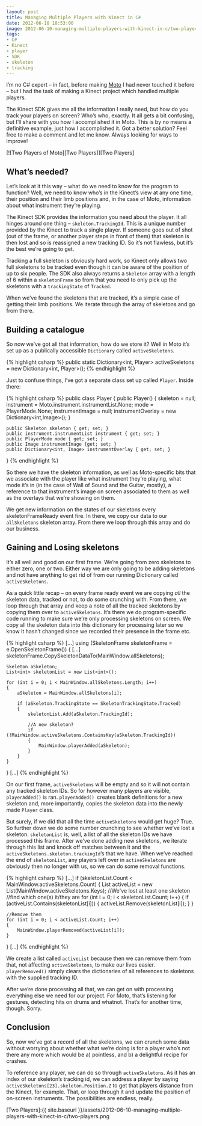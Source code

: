 ```yaml
---
layout: post
title: Managing Multiple Players with Kinect in C#
date: 2012-06-10 18:53:00
image: 2012-06-10-managing-multiple-players-with-kinect-in-c/two-players.png
tags:
- C#
- Kinect
- player
- SDK
- skeleton
- tracking
---
```

I’m no C# expert – in fact, before making [Moto][Moto] I had never touched it before – but I had the task of making a Kinect project which handled multiple players.

The Kinect SDK gives me all the information I really need, but how do you track your players on screen? Who’s who, exactly. It all gets a bit confusing, but I’ll share with you how I accomplished it in Moto. This is by no means a definitive example, just how I accomplished it. Got a better solution? Feel free to make a comment and let me know. Always looking for ways to improve!

[![Two Players of Moto][Two Players]][Two Players]

## What’s needed?

Let’s look at it this way – what do we need to know for the program to function? Well, we need to know who’s in the Kinect’s view at any one time, their position and their limb positions and, in the case of Moto, information about what instrument they’re playing.

The Kinect SDK provides the information you need about the player. It all hinges around one thing – <code>skeleton.TrackingId</code>. This is a unique number provided by the Kinect to track a single player. If someone goes out of shot (out of the frame, or another player steps in front of them) that skeleton is then lost and so is reassigned a new tracking ID. So it’s not flawless, but it’s the best we’re going to get.

Tracking a full skeleton is obviously hard work, so Kinect only allows two full skeletons to be tracked even though it can be aware of the position of up to six people. The SDK also always returns a <code>Skeleton</code> array with a length of 6 within a <code>skeletonFrame</code> so from that you need to only pick up the skeletons with a <code>trackingState</code> of <code>Tracked</code>.

When we’ve found the skeletons that are tracked, it’s a simple case of getting their limb positions. We iterate through the array of skeletons and go from there. 

## Building a catalogue

So now we’ve got all that information, how do we store it? Well in Moto it’s set up as a publically accessible <code>Dictionary</code> called <code>activeSkeletons</code>.

{% highlight csharp %}
public static Dictionary<int, Player> activeSkeletons = new Dictionary<int, Player>();
{% endhighlight %}

Just to confuse things, I’ve got a separate class set up called <code>Player</code>. Inside there:

{% highlight csharp %}
public class Player
{
    public Player()
    {
        skeleton = null;
        instrument = Moto.instrument.instrumentList.None;
        mode = PlayerMode.None;
        instrumentImage = null;
        instrumentOverlay = new Dictionary<int,Image>();
    }

    public Skeleton skeleton { get; set; }
    public instrument.instrumentList instrument { get; set; }
    public PlayerMode mode { get; set; }
    public Image instrumentImage {get; set; }
    public Dictionary<int, Image> instrumentOverlay { get; set; }
}
{% endhighlight %}

So there we have the skeleton information, as well as Moto-specific bits that we associate with the player like what instrument they’re playing, what mode it’s in (in the case of Wall of Sound and the Guitar, mostly), a reference to that instrument’s image on screen associated to them as well as the overlays that we’re showing on them.

We get new information on the states of our skeletons every skeletonFrameReady event fire. In there, we copy our data to our <code>allSkeletons</code> skeleton array. From there we loop through this array and do our business.

## Gaining and Losing skeletons

It’s all well and good on our first frame. We’re going from zero skeletons to either zero, one or two. Either way we are only going to be adding skeletons and not have anything to get rid of from our running Dictionary called <code>activeSkeletons</code>.

As a quick little recap – on every frame ready event we are copying <em>all</em> the skeleton data, tracked or not, to do some crunching with. From there, we loop through that array and keep a note of all the tracked skeletons by copying them over to <code>activeSkeletons</code>. It’s there we do program-specific code running to make sure we’re only processing skeletons on screen. We copy all the skeleton data into this dictionary for processing later so we know it hasn’t changed since we recorded their presence in the frame etc. 

{% highlight csharp %}
[...]
using (SkeletonFrame skeletonFrame = e.OpenSkeletonFrame())
{
    [...]
    skeletonFrame.CopySkeletonDataTo(MainWindow.allSkeletons);

    Skeleton aSkeleton;
    List<int> skeletonList = new List<int>();

    for (int i = 0; i < MainWindow.allSkeletons.Length; i++)
    {
        aSkeleton = MainWindow.allSkeletons[i];

        if (aSkeleton.TrackingState == SkeletonTrackingState.Tracked)
        {
            skeletonList.Add(aSkeleton.TrackingId);

            //A new skeleton?
            if (!MainWindow.activeSkeletons.ContainsKey(aSkeleton.TrackingId))
            {
                MainWindow.playerAdded(aSkeleton);
            }
        }
    }
}
[...]
{% endhighlight %}

On our first frame, <code>activeSkeletons</code> will be empty and so it will not contain any tracked skeleton IDs. So for however many players are visible, <code>playerAdded()</code> is ran. <code>playerAdded() </code>creates blank definitions for a new skeleton and, more importantly, copies the skeleton data into the newly made <code>Player</code> class.

But surely, if we did that all the time <code>activeSkeletons</code> would get huge? True. So further down we do some number crunching to see whether we’ve lost a skeleton. <code>skeletonList</code> is, well, a list of all the skeleton IDs we have processed this frame. After we’ve done adding new skeletons, we iterate through this list and knock off matches between it and the&nbsp; <code>activeSkeletons.skeleton.trackingId</code>’s that we have. When we’ve reached the end of <code>skeletonList</code>, any players left over in <code>activeSkeletons</code> are obviously then no longer with us, so we can do some removal functions. 

{% highlight csharp %}
[...]
if (skeletonList.Count < MainWindow.activeSkeletons.Count)
{
    List<int> activeList = new List<int>(MainWindow.activeSkeletons.Keys);
    //We've lost at least one skeleton
    //find which one(s) it/they are
    for (int i = 0; i < skeletonList.Count; i++)
    {
        if (activeList.Contains(skeletonList[i]))
        {
            activeList.Remove(skeletonList[i]);
        }
    }

    //Remove them
    for (int i = 0; i < activeList.Count; i++)
    {
        MainWindow.playerRemoved(activeList[i]);
    }
}
[...]
{% endhighlight %}

We create a list called <code>activeList</code> because then we can remove them from that, not affecting <code>activeSkeletons</code>, to make our lives easier. <code>playerRemoved()</code> simply clears the dictionaries of all references to skeletons with the supplied tracking ID.

After we’re done processing all that, we can get on with processing everything else we need for our project. For Moto, that’s listening for gestures, detecting hits on drums and whatnot. That’s for another time, though. Sorry.

## Conclusion

So, now we’ve got a record of all the skeletons, we can crunch some data without worrying about whether what we’re doing is for a player who’s not there any more which would be a) pointless, and b) a delightful recipe for crashes. 

To reference any player, we can do so through <code>activeSkeletons</code>. As it has an index of our skeleton’s tracking id, we can address a player by saying <code>activeSkeletons[23].skeleton.Position.Z</code> to get that players distance from the Kinect, for example. That, or loop through it and update the position of on-screen instruments. The possibilities are endless, really.

[Two Players]:{{ site.baseurl }}/assets/2012-06-10-managing-multiple-players-with-kinect-in-c/two-players.png

[Moto]:http://www.mattcrouch.net/moto/